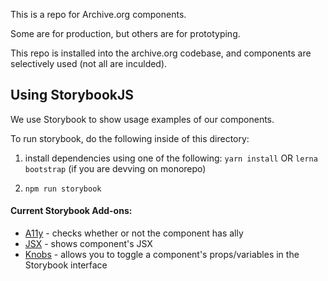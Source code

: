 This is a repo for Archive.org components.

Some are for production, but others are for prototyping.

This repo is installed into the archive.org codebase, and components are selectively used (not all are inculded).

## Using StorybookJS

We use Storybook to show usage examples of our components.

To run storybook, do the following inside of this directory:

1) install dependencies using one of the following: `yarn install` OR `lerna bootstrap` (if you are devving on monorepo)

2) `npm run storybook`


#### Current Storybook Add-ons:

- [A11y](https://github.com/storybooks/storybook/tree/master/addons/a11y) - checks whether or not the component has ally
- [JSX](https://github.com/storybooks/addon-jsx) - shows component's JSX
- [Knobs](https://github.com/storybooks/storybook/tree/master/addons/knobs) - allows you to toggle a component's props/variables in the Storybook interface